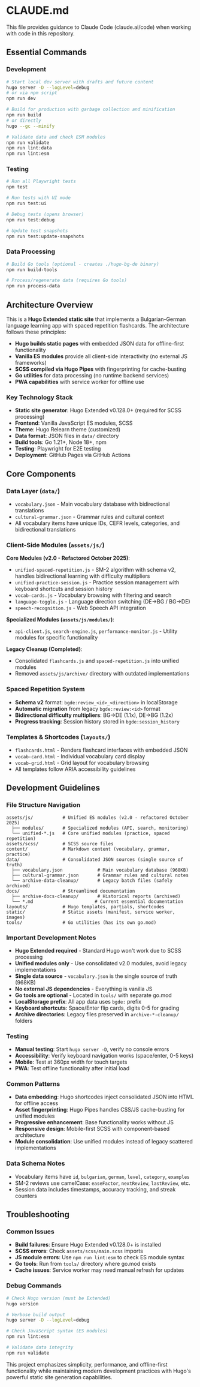 # CLAUDE.md

This file provides guidance to Claude Code (claude.ai/code) when working with code in this repository.

## Essential Commands

### Development
```bash
# Start local dev server with drafts and future content
hugo server -D --logLevel=debug
# or via npm script
npm run dev

# Build for production with garbage collection and minification
npm run build
# or directly
hugo --gc --minify

# Validate data and check ESM modules
npm run validate
npm run lint:data
npm run lint:esm
```

### Testing
```bash
# Run all Playwright tests
npm test

# Run tests with UI mode
npm run test:ui

# Debug tests (opens browser)
npm run test:debug

# Update test snapshots
npm run test:update-snapshots
```

### Data Processing
```bash
# Build Go tools (optional - creates ./hugo-bg-de binary)
npm run build-tools

# Process/regenerate data (requires Go tools)
npm run process-data
```

## Architecture Overview

This is a **Hugo Extended static site** that implements a Bulgarian-German language learning app with spaced repetition flashcards. The architecture follows these principles:

- **Hugo builds static pages** with embedded JSON data for offline-first functionality
- **Vanilla ES modules** provide all client-side interactivity (no external JS frameworks)
- **SCSS compiled via Hugo Pipes** with fingerprinting for cache-busting
- **Go utilities** for data processing (no runtime backend services)
- **PWA capabilities** with service worker for offline use

### Key Technology Stack
- **Static site generator**: Hugo Extended v0.128.0+ (required for SCSS processing)
- **Frontend**: Vanilla JavaScript ES modules, SCSS
- **Theme**: Hugo Relearn theme (customized)
- **Data format**: JSON files in `data/` directory
- **Build tools**: Go 1.21+, Node 18+, npm
- **Testing**: Playwright for E2E testing
- **Deployment**: GitHub Pages via GitHub Actions

## Core Components

### Data Layer (`data/`)
- `vocabulary.json` - Main vocabulary database with bidirectional translations
- `cultural-grammar.json` - Grammar rules and cultural context
- All vocabulary items have unique IDs, CEFR levels, categories, and bidirectional translations

### Client-Side Modules (`assets/js/`)
**Core Modules (v2.0 - Refactored October 2025)**:
- `unified-spaced-repetition.js` - SM-2 algorithm with schema v2, handles bidirectional learning with difficulty multipliers
- `unified-practice-session.js` - Practice session management with keyboard shortcuts and session history
- `vocab-cards.js` - Vocabulary browsing with filtering and search
- `language-toggle.js` - Language direction switching (DE→BG / BG→DE)
- `speech-recognition.js` - Web Speech API integration

**Specialized Modules (`assets/js/modules/`)**:
- `api-client.js`, `search-engine.js`, `performance-monitor.js` - Utility modules for specific functionality

**Legacy Cleanup (Completed)**:
- Consolidated `flashcards.js` and `spaced-repetition.js` into unified modules
- Removed `assets/js/archive/` directory with outdated implementations

### Spaced Repetition System
- **Schema v2** format: `bgde:review_<id>_<direction>` in localStorage
- **Automatic migration** from legacy `bgde:review:<id>` format
- **Bidirectional difficulty multipliers**: BG→DE (1.1x), DE→BG (1.2x)
- **Progress tracking**: Session history stored in `bgde:session_history`

### Templates & Shortcodes (`layouts/`)
- `flashcards.html` - Renders flashcard interfaces with embedded JSON
- `vocab-card.html` - Individual vocabulary card display
- `vocab-grid.html` - Grid layout for vocabulary browsing
- All templates follow ARIA accessibility guidelines

## Development Guidelines

### File Structure Navigation
```text
assets/js/           # Unified ES modules (v2.0 - refactored October 2025)
  ├── modules/       # Specialized modules (API, search, monitoring)
  └── unified-*.js   # Core unified modules (practice, spaced repetition)
assets/scss/         # SCSS source files
content/             # Markdown content (vocabulary, grammar, practice)
data/                # Consolidated JSON sources (single source of truth)
  ├── vocabulary.json             # Main vocabulary database (968KB)
  ├── cultural-grammar.json       # Grammar rules and cultural notes
  └── archive-data-cleanup/       # Legacy batch files (safely archived)
docs/                # Streamlined documentation
  ├── archive-docs-cleanup/       # Historical reports (archived)
  └── *.md                       # Current essential documentation
layouts/             # Hugo templates, partials, shortcodes
static/              # Static assets (manifest, service worker, images)
tools/               # Go utilities (has its own go.mod)
```

### Important Development Notes
- **Hugo Extended required** - Standard Hugo won't work due to SCSS processing
- **Unified modules only** - Use consolidated v2.0 modules, avoid legacy implementations
- **Single data source** - `vocabulary.json` is the single source of truth (968KB)
- **No external JS dependencies** - Everything is vanilla JS
- **Go tools are optional** - Located in `tools/` with separate go.mod
- **LocalStorage prefix**: All app data uses `bgde:` prefix
- **Keyboard shortcuts**: Space/Enter flip cards, digits 0-5 for grading
- **Archive directories**: Legacy files preserved in `archive-*-cleanup/` folders

### Testing
- **Manual testing**: Start `hugo server -D`, verify no console errors
- **Accessibility**: Verify keyboard navigation works (space/enter, 0-5 keys)
- **Mobile**: Test at 360px width for touch targets
- **PWA**: Test offline functionality after initial load

### Common Patterns
- **Data embedding**: Hugo shortcodes inject consolidated JSON into HTML for offline access
- **Asset fingerprinting**: Hugo Pipes handles CSS/JS cache-busting for unified modules
- **Progressive enhancement**: Base functionality works without JS
- **Responsive design**: Mobile-first SCSS with component-based architecture
- **Module consolidation**: Use unified modules instead of legacy scattered implementations

### Data Schema Notes
- Vocabulary items have `id`, `bulgarian`, `german`, `level`, `category`, `examples`
- SM-2 reviews use camelCase: `easeFactor`, `nextReview`, `lastReview`, etc.
- Session data includes timestamps, accuracy tracking, and streak counters

## Troubleshooting

### Common Issues
- **Build failures**: Ensure Hugo Extended v0.128.0+ is installed
- **SCSS errors**: Check `assets/scss/main.scss` imports
- **JS module errors**: Use `npm run lint:esm` to check ES module syntax
- **Go tools**: Run from `tools/` directory where go.mod exists
- **Cache issues**: Service worker may need manual refresh for updates

### Debug Commands
```bash
# Check Hugo version (must be Extended)
hugo version

# Verbose build output
hugo server -D --logLevel=debug

# Check JavaScript syntax (ES modules)
npm run lint:esm

# Validate data integrity
npm run validate
```

This project emphasizes simplicity, performance, and offline-first functionality while maintaining modern development practices with Hugo's powerful static site generation capabilities.